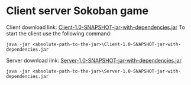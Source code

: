 # Client server Sokoban game

Client download link: <a href="https://github.com/Hasatori/Client-Server-Game/raw/master/Client-1.0-SNAPSHOT-jar-with-dependencies.jar">Client-1.0-SNAPSHOT-jar-with-dependencies.jar<a/>
To start the client use the following command: 
```console 
java -jar <absolute-path-to-the-jar>\Client-1.0-SNAPSHOT-jar-with-dependencies.jar 
```
Server download link: <a href="https://github.com/Hasatori/Client-Server-Game/raw/master/Server-1.0-SNAPSHOT-jar-with-dependencies.jar">Server-1.0-SNAPSHOT-jar-with-dependencies.jar</a>
  ```console 
java -jar <absolute-path-to-the-jar>\Server-1.0-SNAPSHOT-jar-with-dependencies.jar
```

